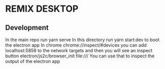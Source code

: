 # REMIX DESKTOP

## Development

In the main repo run yarn serve 
In this directory run yarn start:dev to boot the electron app
In chrome chrome://inspect/#devices you can add localhost:5858 to the network targets and then you will see an inspect button electron/js2c/browser_init
file:///
You can use that to inspect the output of the electron app

